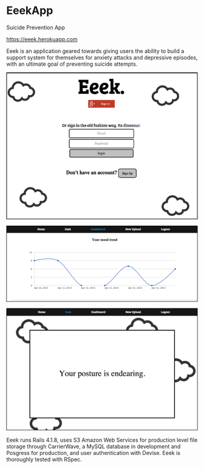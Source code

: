 EeekApp
=======

Suicide Prevention App

https://eeek.herokuapp.com

Eeek is an application geared towards giving users the ability to build a support system for themselves for anxiety attacks and depressive episodes, with an ultimate goal of preventing suicide attempts. 

![alt tag](Eeek/app/assets/images/login_page.png)

![alt tag](Eeek/app/assets/images/scale_page.png)

![alt tag](Eeek/app/assets/images/eeek_page.png)

Eeek runs Rails 4.1.8, uses S3 Amazon Web Services for production level file storage through CarrierWave, a MySQL database in development and Posgress for production, and user authentication with Devise. Eeek is thoroughly tested with RSpec.  
